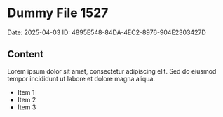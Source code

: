 # Dummy File 1527

Date: 2025-04-03
ID: 4895E548-84DA-4EC2-8976-904E2303427D

## Content

Lorem ipsum dolor sit amet, consectetur adipiscing elit.
Sed do eiusmod tempor incididunt ut labore et dolore magna aliqua.

* Item 1
* Item 2
* Item 3


